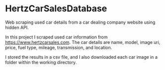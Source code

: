 # HertzCarSalesDatabase
Web scraping used car details from a car dealing company website using hidden API.

In this project I scraped used car information from https://www.hertzcarsales.com.
The car details are name, model, image uri, price, fuel type, mileage, transmission, and location.

I stored the results in a csv file, and I also downloaded each car image in a folder within the working directory.


